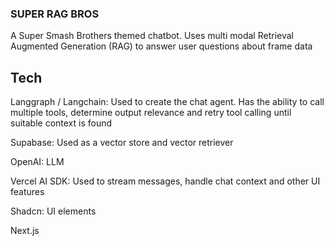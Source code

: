 ### SUPER RAG BROS

A Super Smash Brothers themed chatbot. Uses multi modal Retrieval Augmented Generation (RAG) to answer user questions about frame data

## Tech

Langgraph / Langchain: Used to create the chat agent. Has the ability to call multiple tools, determine output relevance and retry tool calling until suitable context is found

Supabase: Used as a vector store and vector retriever

OpenAI: LLM

Vercel AI SDK: Used to stream messages, handle chat context and other UI features

Shadcn: UI elements

Next.js
